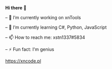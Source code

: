 **Hi there** 👋

– 🔭 I’m currently working on xnTools

– 🌱 I’m currently learning C#, Python, JavaScript

– 📫 How to reach me: xstn1337#5834

– ⚡ Fun fact: I'm genius

https://xncode.pl
